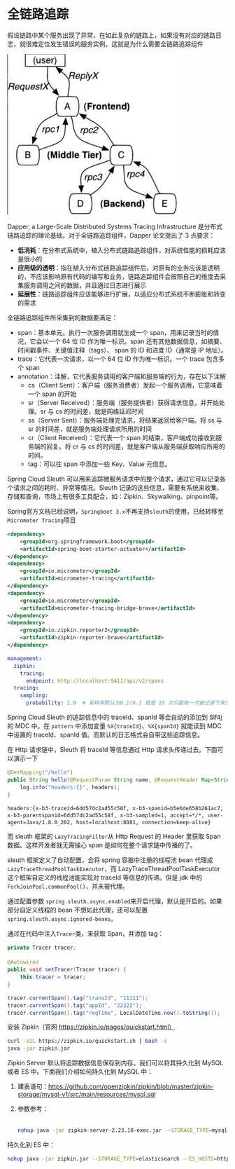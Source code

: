 # 全链路追踪

假设链路中某个服务出现了异常，在如此复杂的链路上，如果没有对应的链路日志，就很难定位发生错误的服务实例，这就是为什么需要全链路追踪组件

![image-20240610010622227](./assets/image-20240610010622227.png)

Dapper, a Large-Scale Distributed Systems Tracing Infrastructure 是分布式链路追踪的理论基础。对于全链路追踪组件，Dapper 论文提出了 3 点要求：

- **低消耗**：在分布式系统中，植入分布式链路追踪组件，对系统性能的损耗应该是很小的
- **应用级的透明**：指在植入分布式链路追踪组件后，对原有的业务应该是透明的，不应该影响原有代码的编写和业务，链路追踪组件会按照自己的维度去采集服务调用之间的数据，并且通过日志进行展示
- **延展性**：链路追踪组件应该能够进行扩展，以适应分布式系统不断膨胀和转变的需求

全链路追踪组件所采集到的数据要满足：

- span：基本单元。执行一次服务调用就生成一个 span，用来记录当时的情况，它会以一个 64 位 ID 作为唯一标识。span 还有其他数据信息，如摘要、时间戳事件、关键值注释（tags）、 span 的 ID 和进度 ID（通常是 IP 地址）。
- trace：它代表一次请求，以一个 64 位 ID 作为唯一标识。一个 trace 包含多个 span
- annotation：注解，它代表服务调用的客户端和服务端的行为，存在以下注解
  - cs（Client Sent）：客户端（服务消费者）发起一个服务调用，它意味着一个 span 的开始
  - sr（Server Received）：服务端（服务提供者）获得请求信息，并开始处理。sr 与 cs 的时间差，就是网络延迟时间
  - ss（Server Sent）：服务端处理完请求，将结果返回给客户端。将 ss 与 sr 的时间差，就是服务端处理请求所用的时间
  - cr（Client Received）：它代表一个 span 的结束，客户端成功接收到服务端的回复。将 cr 与 cs 的时间差，就是客户端从服务端获取响应所用的时间。
  - tag：可以往 span 中添加一些 Key、Value 元信息。



Spring Cloud Sleuth 可以用来追踪微服务请求中的整个请求，通过它可以记录各个请求之间的耗时、异常等情况。Sleuth 记录的这些信息，需要有系统来收集、存储和查询，市场上有很多工具配合，如：Zipkin、Skywalking、pinpoint等。

Spring官方文档已经说明，`Springboot 3.x`不再支持`sleuth`的使用，已经转移至`Micrometer Tracing`项目

~~~xml
<dependency>
    <groupId>org.springframework.boot</groupId>
    <artifactId>spring-boot-starter-actuator</artifactId>
</dependency>
<dependency>
    <groupId>io.micrometer</groupId>
    <artifactId>micrometer-tracing</artifactId>
</dependency>
<dependency>
    <groupId>io.micrometer</groupId>
    <artifactId>micrometer-tracing-bridge-brave</artifactId>
</dependency>
<dependency>
    <groupId>io.zipkin.reporter2</groupId>
    <artifactId>zipkin-reporter-brave</artifactId>
</dependency>
~~~

~~~yaml
management:
  zipkin:
    tracing:
      endpoint: http://localhost:9411/api/v2/spans
  tracing:
    sampling:
      probability: 1.0  # 采样率默认为0.1(0.1 就是 10 次只能有一次被记录下来)
~~~

Spring Cloud Sleuth 的追踪信息中的 traceId、spanId 等会自动的添加到 Slf4j 的 MDC 中。在 `pattern` 中添加变量 `%X{traceId}`、`%X{spanId}` 就能读到 MDC 中设置的 traceId、spanId 值。而默认的日志格式会自带这些追踪信息。



在 Http 请求链中，Sleuth 将 traceId 等信息通过 Http 请求头传递过去。下面可以演示一下

~~~java
@GetMapping("/hello")
public String hello(@RequestParam String name, @RequestHeader Map<String, String> headers) {
    log.info("headers:{}", headers);
}
~~~

~~~
headers:{x-b3-traceid=6dd57dc2ad55c58f, x-b3-spanid=b5e6de658b261ac7, x-b3-parentspanid=6dd57dc2ad55c58f, x-b3-sampled=1, accept=*/*, user-agent=Java/1.8.0_202, host=localhost:8081, connection=keep-alive}
~~~

而 sleuth 框架的 `LazyTracingFilter`从 Http Request 的 Header 里获取 Span 数据。这样开发者就无需操心 span 是如何在整个请求链中传播的了。



sleuth 框架定义了自动配置，会将 spring 容器中注册的线程池 bean 代理成 `LazyTraceThreadPoolTaskExecutor`，而 LazyTraceThreadPoolTaskExecutor 这个框架自定义的线程池能实现对 traceId 等信息的传递。但是 jdk 中的 `ForkJoinPool.commonPool()`，并未被代理。

通过配置参数 `spring.sleuth.async.enabled`来开启代理，默认是开启的。如果部分自定义线程的 bean 不想如此代理，还可以配置 `spring.sleuth.async.ignored-beans`。



通过在代码中注入`Tracer`类，来获取 Span，并添加 tag：

~~~java
private Tracer tracer;

@Autowired
public void setTracer(Tracer tracer) {
    this.tracer = tracer;
}
~~~

~~~java
tracer.currentSpan().tag("transId", "11111");
tracer.currentSpan().tag("appId", "22222");
tracer.currentSpan().tag("reqTime", LocalDateTime.now().toString());
~~~







安装 Zipkin（官网 https://zipkin.io/pages/quickstart.html）

~~~bash
curl -sSL https://zipkin.io/quickstart.sh | bash -s
java -jar zipkin.jar
~~~

Zipkin Server 默认将追踪数据信息保存到内存。我们可以将其持久化到 MySQL 或者 ES 中。下面我们介绍如何持久化到 MySQL 中：

1. 建表语句：https://github.com/openzipkin/zipkin/blob/master/zipkin-storage/mysql-v1/src/main/resources/mysql.sql

2. 参数参考：

   ~~~bash
   
   nohup java -jar zipkin-server-2.23.18-exec.jar --STORAGE_TYPE=mysql --MYSQL_HOST=192.168.1.168 --MYSQL_TCP_PORT=3306 --MYSQL_DB=zipkin --MYSQL_USER=root --MYSQL_PASS=root -java.tmp.dir=/var/linktracking/zipkin/temp >/dev/null >zipkin.log 2>&1 & echo $! > pidfile.txt 
   ~~~



持久化到 ES 中：

~~~bash
nohup java -jar zipkin.jar --STORAGE_TYPE=elasticsearch --ES_HOSTS=http://114.116.218.95:9201 -java.tmp.dir=/var/zipkin/temp >/dev/null >zipkin.log 2>&1 & echo $! > pidfile.txt 
~~~

